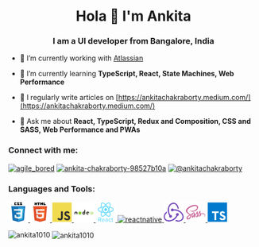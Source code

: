 <h1 align="center">Hola 👋 I'm Ankita</h1>
<h3 align="center">I am a UI developer from Bangalore, India</h3>

- 💼 I’m currently working with [Atlassian](https://www.atlassian.com/)

- 🌱 I’m currently learning **TypeScript, React, State Machines, Web Performance**

- 📝 I regularly write articles on [https://ankitachakraborty.medium.com/](https://ankitachakraborty.medium.com/)

- 💬 Ask me about **React, TypeScript, Redux and Composition, CSS and SASS, Web Performance and PWAs**

<h3 align="left">Connect with me:</h3>
<p align="left">
<a href="https://twitter.com/agile_bored" target="blank"><img align="center" src="https://raw.githubusercontent.com/rahuldkjain/github-profile-readme-generator/master/src/images/icons/Social/twitter.svg" alt="agile_bored" height="30" width="40" /></a>
<a href="https://linkedin.com/in/ankita-chakraborty-98527b10a" target="blank"><img align="center" src="https://raw.githubusercontent.com/rahuldkjain/github-profile-readme-generator/master/src/images/icons/Social/linked-in-alt.svg" alt="ankita-chakraborty-98527b10a" height="30" width="40" /></a>
<a href="https://medium.com/@ankitachakraborty" target="blank"><img align="center" src="https://raw.githubusercontent.com/rahuldkjain/github-profile-readme-generator/master/src/images/icons/Social/medium.svg" alt="@ankitachakraborty" height="30" width="40" /></a>
</p>

<h3 align="left">Languages and Tools:</h3>
<p align="left"> <a href="https://www.w3schools.com/css/" target="_blank" rel="noreferrer"> <img src="https://raw.githubusercontent.com/devicons/devicon/master/icons/css3/css3-original-wordmark.svg" alt="css3" width="40" height="40"/> </a> <a href="https://www.w3.org/html/" target="_blank" rel="noreferrer"> <img src="https://raw.githubusercontent.com/devicons/devicon/master/icons/html5/html5-original-wordmark.svg" alt="html5" width="40" height="40"/> </a> <a href="https://developer.mozilla.org/en-US/docs/Web/JavaScript" target="_blank" rel="noreferrer"> <img src="https://raw.githubusercontent.com/devicons/devicon/master/icons/javascript/javascript-original.svg" alt="javascript" width="40" height="40"/> </a> <a href="https://nodejs.org" target="_blank" rel="noreferrer"> <img src="https://raw.githubusercontent.com/devicons/devicon/master/icons/nodejs/nodejs-original-wordmark.svg" alt="nodejs" width="40" height="40"/> </a> <a href="https://reactjs.org/" target="_blank" rel="noreferrer"> <img src="https://raw.githubusercontent.com/devicons/devicon/master/icons/react/react-original-wordmark.svg" alt="react" width="40" height="40"/> </a> <a href="https://reactnative.dev/" target="_blank" rel="noreferrer"> <img src="https://reactnative.dev/img/header_logo.svg" alt="reactnative" width="40" height="40"/> </a> <a href="https://redux.js.org" target="_blank" rel="noreferrer"> <img src="https://raw.githubusercontent.com/devicons/devicon/master/icons/redux/redux-original.svg" alt="redux" width="40" height="40"/> </a> <a href="https://sass-lang.com" target="_blank" rel="noreferrer"> <img src="https://raw.githubusercontent.com/devicons/devicon/master/icons/sass/sass-original.svg" alt="sass" width="40" height="40"/> </a> <a href="https://www.typescriptlang.org/" target="_blank" rel="noreferrer"> <img src="https://raw.githubusercontent.com/devicons/devicon/master/icons/typescript/typescript-original.svg" alt="typescript" width="40" height="40"/> </a> </p>

<p><img align="left" src="https://github-readme-stats.vercel.app/api/top-langs?username=ankita1010&show_icons=true&locale=en&layout=compact&theme=radical" alt="ankita1010" /></p>

<p>&nbsp;<img align="center" src="https://github-readme-stats.vercel.app/api?username=ankita1010&theme=radical&show_icons=true&locale=en" alt="ankita1010" /></p>

